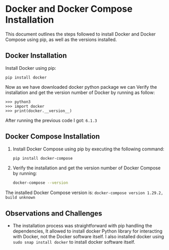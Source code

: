 
# Docker and Docker Compose Installation

This document outlines the steps followed to install Docker and Docker Compose using pip, as well as the versions installed.

## Docker Installation

Install Docker using pip:
```
pip install docker
```
Now as we have downloaded docker python package we can Verify the installation and get the version number of Docker by running as follow:
   ```
>>> python3
>>> import docker
>>> print(docker.__version__)
```
  
After running the previous code I got: `6.1.3`

## Docker Compose Installation

1. Install Docker Compose using pip by executing the following command:
    ```bash
    pip install docker-compose
    ```

2. Verify the installation and get the version number of Docker Compose by running:
    ```bash
    docker-compose --version
    ```

The installed Docker Compose version is: `docker-compose version 1.29.2, build unknown`

## Observations and Challenges

- The installation process was straightforward with pip handling the dependencies, It allowed to install docker Python library for interacting with Docker, not the Docker software itself. I also installed docker using  ```sudo snap install docker``` to install docker software itself.

